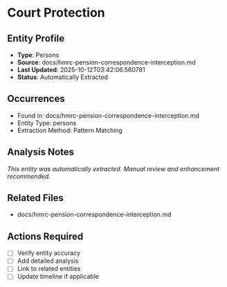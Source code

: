 # Court Protection

## Entity Profile
- **Type**: Persons
- **Source**: docs/hmrc-pension-correspondence-interception.md
- **Last Updated**: 2025-10-12T03:42:06.560781
- **Status**: Automatically Extracted

## Occurrences
- Found in: docs/hmrc-pension-correspondence-interception.md
- Entity Type: persons
- Extraction Method: Pattern Matching

## Analysis Notes
*This entity was automatically extracted. Manual review and enhancement recommended.*

## Related Files
- docs/hmrc-pension-correspondence-interception.md

## Actions Required
- [ ] Verify entity accuracy
- [ ] Add detailed analysis
- [ ] Link to related entities
- [ ] Update timeline if applicable

